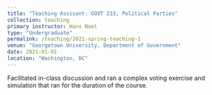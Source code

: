 ```yaml
---
title: "Teaching Assisant: GOVT 233, Political Parties"
collection: teaching
primary instructor: Hans Noel
type: "Undergraduate"
permalink: /teaching/2021-spring-teaching-1
venue: "Georgetown University, Department of Government"
date: 2021-01-01
location: "Washington, DC"
---
```


Facilitated in-class discussion and ran a complex voting exercise and simulation that ran for the duration of the course. 

